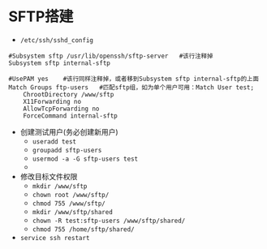 # SFTP搭建

* `/etc/ssh/sshd_config`

```
#Subsystem sftp /usr/lib/openssh/sftp-server   #该行注释掉
Subsystem sftp internal-sftp 

#UsePAM yes    #该行同样注释掉，或者移到Subsystem sftp internal-sftp的上面
Match Groups ftp-users   #匹配sftp组，如为单个用户可用：Match User test;  
	ChrootDirectory /www/sftp
	X11Forwarding no
	AllowTcpForwarding no
	ForceCommand internal-sftp
```

* 创建测试用户(务必创建新用户)
  * `useradd test`
  * `groupadd sftp-users`
  * `usermod -a -G sftp-users test`
  * ​
* 修改目标文件权限
  * `mkdir /www/sftp`
  * `chown root /www/sftp/`
  * `chmod 755 /www/sftp/`
  * `mkdir /www/sftp/shared`
  * `chown -R test:sftp-users /www/sftp/shared/`
  * `chmod 755 /home/sftp/shared/`
* `service ssh restart`



